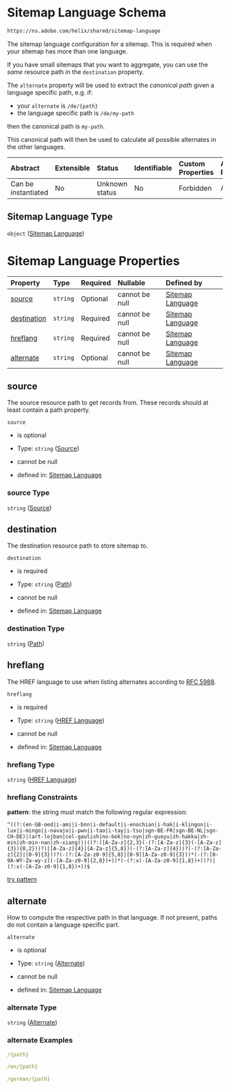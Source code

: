 # Sitemap Language Schema

```txt
https://ns.adobe.com/helix/shared/sitemap-language
```

The sitemap language configuration for a sitemap. This is required when your sitemap has more than one language.

If you have small sitemaps that you want to aggregate, you can use the *same* resource path in the `destination` property.

The `alternate` property will be used to extract the *canonical path* given a language specific path, e.g. if:

*   your `alternate` is `/de/{path}`
*   the language specific path is `/de/my-path`

then the canonical path is `my-path`.

This canonical path will then be used to calculate all possible alternates in the other languages.

| Abstract            | Extensible | Status         | Identifiable | Custom Properties | Additional Properties | Access Restrictions | Defined In                                                                          |
| :------------------ | :--------- | :------------- | :----------- | :---------------- | :-------------------- | :------------------ | :---------------------------------------------------------------------------------- |
| Can be instantiated | No         | Unknown status | No           | Forbidden         | Allowed               | none                | [sitemap-language.schema.json](sitemap-language.schema.json "open original schema") |

## Sitemap Language Type

`object` ([Sitemap Language](sitemap-language.md))

# Sitemap Language Properties

| Property                    | Type     | Required | Nullable       | Defined by                                                                                                                                 |
| :-------------------------- | :------- | :------- | :------------- | :----------------------------------------------------------------------------------------------------------------------------------------- |
| [source](#source)           | `string` | Optional | cannot be null | [Sitemap Language](sitemap-language-properties-source.md "https://ns.adobe.com/helix/shared/sitemap-language#/properties/source")          |
| [destination](#destination) | `string` | Required | cannot be null | [Sitemap Language](sitemap-language-properties-path.md "https://ns.adobe.com/helix/shared/sitemap-language#/properties/destination")       |
| [hreflang](#hreflang)       | `string` | Required | cannot be null | [Sitemap Language](sitemap-language-properties-href-language.md "https://ns.adobe.com/helix/shared/sitemap-language#/properties/hreflang") |
| [alternate](#alternate)     | `string` | Optional | cannot be null | [Sitemap Language](sitemap-language-properties-alternate.md "https://ns.adobe.com/helix/shared/sitemap-language#/properties/alternate")    |

## source

The source resource path to get records from. These records should at least contain a path property.

`source`

*   is optional

*   Type: `string` ([Source](sitemap-language-properties-source.md))

*   cannot be null

*   defined in: [Sitemap Language](sitemap-language-properties-source.md "https://ns.adobe.com/helix/shared/sitemap-language#/properties/source")

### source Type

`string` ([Source](sitemap-language-properties-source.md))

## destination

The destination resource path to store sitemap to.

`destination`

*   is required

*   Type: `string` ([Path](sitemap-language-properties-path.md))

*   cannot be null

*   defined in: [Sitemap Language](sitemap-language-properties-path.md "https://ns.adobe.com/helix/shared/sitemap-language#/properties/destination")

### destination Type

`string` ([Path](sitemap-language-properties-path.md))

## hreflang

The HREF language to use when listing alternates according to [RFC 5988](https://datatracker.ietf.org/doc/html/rfc5988).

`hreflang`

*   is required

*   Type: `string` ([HREF Language](sitemap-language-properties-href-language.md))

*   cannot be null

*   defined in: [Sitemap Language](sitemap-language-properties-href-language.md "https://ns.adobe.com/helix/shared/sitemap-language#/properties/hreflang")

### hreflang Type

`string` ([HREF Language](sitemap-language-properties-href-language.md))

### hreflang Constraints

**pattern**: the string must match the following regular expression:&#x20;

```regexp
^((?:(en-GB-oed|i-ami|i-bnn|i-default|i-enochian|i-hak|i-klingon|i-lux|i-mingo|i-navajo|i-pwn|i-tao|i-tay|i-tsu|sgn-BE-FR|sgn-BE-NL|sgn-CH-DE)|(art-lojban|cel-gaulish|no-bok|no-nyn|zh-guoyu|zh-hakka|zh-min|zh-min-nan|zh-xiang))|((?:([A-Za-z]{2,3}(-(?:[A-Za-z]{3}(-[A-Za-z]{3}){0,2}))?)|[A-Za-z]{4}|[A-Za-z]{5,8})(-(?:[A-Za-z]{4}))?(-(?:[A-Za-z]{2}|[0-9]{3}))?(-(?:[A-Za-z0-9]{5,8}|[0-9][A-Za-z0-9]{3}))*(-(?:[0-9A-WY-Za-wy-z](-[A-Za-z0-9]{2,8})+))*(-(?:x(-[A-Za-z0-9]{1,8})+))?)|(?:x(-[A-Za-z0-9]{1,8})+))$
```

[try pattern](https://regexr.com/?expression=%5E\(\(%3F%3A\(en-GB-oed%7Ci-ami%7Ci-bnn%7Ci-default%7Ci-enochian%7Ci-hak%7Ci-klingon%7Ci-lux%7Ci-mingo%7Ci-navajo%7Ci-pwn%7Ci-tao%7Ci-tay%7Ci-tsu%7Csgn-BE-FR%7Csgn-BE-NL%7Csgn-CH-DE\)%7C\(art-lojban%7Ccel-gaulish%7Cno-bok%7Cno-nyn%7Czh-guoyu%7Czh-hakka%7Czh-min%7Czh-min-nan%7Czh-xiang\)\)%7C\(\(%3F%3A\(%5BA-Za-z%5D%7B2%2C3%7D\(-\(%3F%3A%5BA-Za-z%5D%7B3%7D\(-%5BA-Za-z%5D%7B3%7D\)%7B0%2C2%7D\)\)%3F\)%7C%5BA-Za-z%5D%7B4%7D%7C%5BA-Za-z%5D%7B5%2C8%7D\)\(-\(%3F%3A%5BA-Za-z%5D%7B4%7D\)\)%3F\(-\(%3F%3A%5BA-Za-z%5D%7B2%7D%7C%5B0-9%5D%7B3%7D\)\)%3F\(-\(%3F%3A%5BA-Za-z0-9%5D%7B5%2C8%7D%7C%5B0-9%5D%5BA-Za-z0-9%5D%7B3%7D\)\)*\(-\(%3F%3A%5B0-9A-WY-Za-wy-z%5D\(-%5BA-Za-z0-9%5D%7B2%2C8%7D\)%2B\)\)*\(-\(%3F%3Ax\(-%5BA-Za-z0-9%5D%7B1%2C8%7D\)%2B\)\)%3F\)%7C\(%3F%3Ax\(-%5BA-Za-z0-9%5D%7B1%2C8%7D\)%2B\)\)%24 "try regular expression with regexr.com")

## alternate

How to compute the respective path in that language. If not present, paths do not contain a language specific part.

`alternate`

*   is optional

*   Type: `string` ([Alternate](sitemap-language-properties-alternate.md))

*   cannot be null

*   defined in: [Sitemap Language](sitemap-language-properties-alternate.md "https://ns.adobe.com/helix/shared/sitemap-language#/properties/alternate")

### alternate Type

`string` ([Alternate](sitemap-language-properties-alternate.md))

### alternate Examples

```yaml
/{path}

```

```yaml
/en/{path}

```

```yaml
/german/{path}

```
